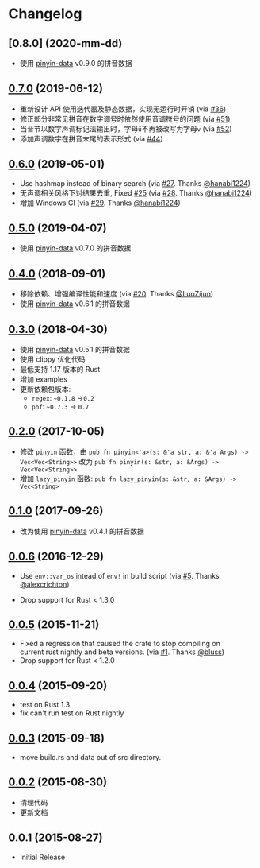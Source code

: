 # Changelog


## [0.8.0] (2020-mm-dd)

* 使用 [pinyin-data] v0.9.0 的拼音数据


## [0.7.0] (2019-06-12)

* 重新设计 API 使用迭代器及静态数据，实现无运行时开销 (via [#36])
* 修正部分非常见拼音在数字调号时依然使用音调符号的问题 (via [#51])
* 当音节以数字声调标记法输出时，字母`ü`不再被改写为字母`v` (via [#52])
* 添加声调数字在拼音末尾的表示形式 (via [#44])


## [0.6.0] (2019-05-01)

* Use hashmap instead of binary search (via [#27]. Thanks [@hanabi1224])
* 无声调相关风格下对结果去重, Fixed [#25] (via [#28]. Thanks [@hanabi1224])
* 增加 Windows CI (via [#29]. Thanks [@hanabi1224])


## [0.5.0] (2019-04-07)

* 使用 [pinyin-data] v0.7.0 的拼音数据


## [0.4.0] (2018-09-01)

* 移除依赖、增强编译性能和速度 (via [#20]. Thanks [@LuoZijun])
* 使用 [pinyin-data] v0.6.1 的拼音数据


## [0.3.0] (2018-04-30)

* 使用 [pinyin-data] v0.5.1 的拼音数据
* 使用 clippy 优化代码
* 最低支持 1.17 版本的 Rust
* 增加 examples
* 更新依赖包版本:
    * `regex`: `~0.1.8` ->`0.2`
    * `phf`: `~0.7.3` -> `0.7`


## [0.2.0] (2017-10-05)

* 修改 ``pinyin`` 函数，由
  ``pub fn pinyin<'a>(s: &'a str, a: &'a Args) -> Vec<Vec<String>>``
  改为
  ``pub fn pinyin(s: &str, a: &Args) -> Vec<Vec<String>>``
* 增加 ``lazy_pinyin`` 函数:
  ``pub fn lazy_pinyin(s: &str, a: &Args) -> Vec<String>``


## [0.1.0] (2017-09-26)

* 改为使用 [pinyin-data](https://github.com/mozillazg/pinyin-data) v0.4.1 的拼音数据


## [0.0.6] (2016-12-29)

* Use `env::var_os` intead of `env!` in build script
  (via [#5](https://github.com/mozillazg/rust-pinyin/pull/5). Thanks
   [@alexcrichton](https://github.com/alexcrichton))

* Drop support for Rust < 1.3.0


## [0.0.5] (2015-11-21)

* Fixed a regression that caused the crate to stop compiling on    
  current rust nightly and beta versions.
  (via [#1](https://github.com/mozillazg/rust-pinyin/pull/1). Thanks
   [@bluss](https://github.com/bluss))
* Drop support for Rust < 1.2.0


## [0.0.4] (2015-09-20)

* test on Rust 1.3
* fix can't run test on Rust nightly


## [0.0.3] (2015-09-18)

* move build.rs and data out of src directory.


## [0.0.2] (2015-08-30)

* 清理代码
* 更新文档


## 0.0.1 (2015-08-27)

* Initial Release

[pinyin-data]: https://github.com/mozillazg/pinyin-data

[#20]: https://github.com/mozillazg/rust-pinyin/pull/20
[#25]: https://github.com/mozillazg/rust-pinyin/issues/25
[#27]: https://github.com/mozillazg/rust-pinyin/pull/27
[#28]: https://github.com/mozillazg/rust-pinyin/pull/28
[#29]: https://github.com/mozillazg/rust-pinyin/pull/29
[@LuoZijun]: https://github.com/LuoZijun
[@hanabi1224]: https://github.com/hanabi1224
[#36]: https://github.com/mozillazg/rust-pinyin/pull/36
[#44]: https://github.com/mozillazg/rust-pinyin/pull/44
[#51]: https://github.com/mozillazg/rust-pinyin/pull/51
[#52]: https://github.com/mozillazg/rust-pinyin/pull/52

[0.0.2]: https://github.com/mozillazg/rust-pinyin/compare/v0.0.1...v0.0.2
[0.0.3]: https://github.com/mozillazg/rust-pinyin/compare/v0.0.2...v0.0.3
[0.0.4]: https://github.com/mozillazg/rust-pinyin/compare/v0.0.3...v0.0.4
[0.0.5]: https://github.com/mozillazg/rust-pinyin/compare/v0.0.4...v0.0.5
[0.0.6]: https://github.com/mozillazg/rust-pinyin/compare/v0.0.5...v0.0.6
[0.1.0]: https://github.com/mozillazg/rust-pinyin/compare/v0.0.6...v0.1.0
[0.2.0]: https://github.com/mozillazg/rust-pinyin/compare/v0.1.0...v0.2.0
[0.3.0]: https://github.com/mozillazg/rust-pinyin/compare/v0.2.0...v0.3.0
[0.4.0]: https://github.com/mozillazg/rust-pinyin/compare/v0.3.0...v0.4.0
[0.5.0]: https://github.com/mozillazg/rust-pinyin/compare/v0.4.0...v0.5.0
[0.6.0]: https://github.com/mozillazg/rust-pinyin/compare/v0.5.0...v0.6.0
[0.7.0]: https://github.com/mozillazg/rust-pinyin/compare/v0.6.0...v0.7.0
